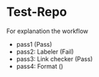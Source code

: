 #   Test-Repo

For explanation the workflow
-   pass1 (Pass)
-   pass2: Labeler (Fail)
-   pass3: Link checker (Pass)
-   pass4: Format ()
